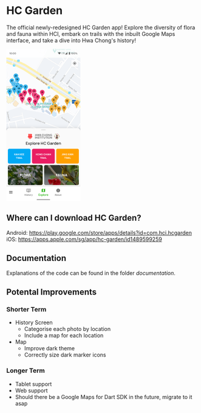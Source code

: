 # HC Garden

The official newly-redesigned HC Garden app! Explore the diversity of flora and fauna within HCI, embark on trails with the inbuilt Google Maps interface, and take a dive into Hwa Chong's history! 

<img src="assets/images/screenshots/homepage.png" height="400">

## Where can I download HC Garden?

Android: https://play.google.com/store/apps/details?id=com.hci.hcgarden<br>
iOS: https://apps.apple.com/sg/app/hc-garden/id1489599259

## Documentation

Explanations of the code can be found in the folder _documentation_. 

## Potental Improvements

### Shorter Term
- History Screen
    - Categorise each photo by location
    - Include a map for each location
- Map
    - Improve dark theme
    - Correctly size dark marker icons

### Longer Term
- Tablet support
- Web support
- Should there be a Google Maps for Dart SDK in the future, migrate to it asap

